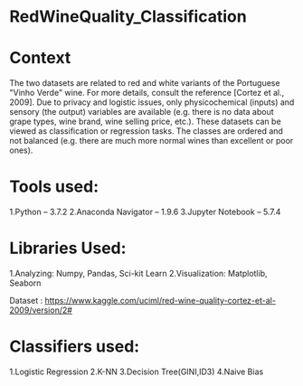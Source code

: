 # RedWineQuality_Classification
# Context

The two datasets are related to red and white variants of the Portuguese "Vinho Verde" wine. For more details, consult the reference [Cortez et al., 2009]. Due to privacy and logistic issues, only physicochemical (inputs) and sensory (the output) variables are available (e.g. there is no data about grape types, wine brand, wine selling price, etc.).
These datasets can be viewed as classification or regression tasks. The classes are ordered and not balanced (e.g. there are much more normal wines than excellent or poor ones).

# Tools used:

1.Python – 3.7.2
2.Anaconda Navigator – 1.9.6
3.Jupyter Notebook – 5.7.4

# Libraries Used:

1.Analyzing: Numpy, Pandas, Sci-kit Learn
2.Visualization: Matplotlib, Seaborn

Dataset : https://www.kaggle.com/uciml/red-wine-quality-cortez-et-al-2009/version/2#

# Classifiers used:
1.Logistic Regression
2.K-NN
3.Decision Tree(GINI,ID3)
4.Naive Bias
